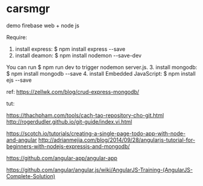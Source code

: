 # carsmgr
demo firebase web + node js

Require:
1. install express:
$ npm install express --save
2. install deamon:
$ npm install nodemon --save-dev

You can run 
$ npm run dev 
to trigger nodemon server.js.
3. install mongodb:
$ npm install mongodb --save
4. install Embedded JavaScript:
$ npm install ejs --save

ref: 
https://zellwk.com/blog/crud-express-mongodb/

tut:

https://thachpham.com/tools/cach-tao-repository-cho-git.html
http://rogerdudler.github.io/git-guide/index.vi.html

https://scotch.io/tutorials/creating-a-single-page-todo-app-with-node-and-angular
http://adrianmejia.com/blog/2014/09/28/angularjs-tutorial-for-beginners-with-nodejs-expressjs-and-mongodb/

https://github.com/angular-app/angular-app

https://github.com/angular/angular.js/wiki/AngularJS-Training-(AngularJS-Complete-Solution)